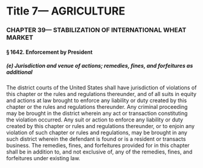 
# Title 7— AGRICULTURE
### CHAPTER 39— STABILIZATION OF INTERNATIONAL WHEAT MARKET
#### § 1642. Enforcement by President
##### (e) Jurisdiction and venue of actions; remedies, fines, and forfeitures as additional

The district courts of the United States shall have jurisdiction of violations of this chapter or the rules and regulations thereunder, and of all suits in equity and actions at law brought to enforce any liability or duty created by this chapter or the rules and regulations thereunder. Any criminal proceeding may be brought in the district wherein any act or transaction constituting the violation occurred. Any suit or action to enforce any liability or duty created by this chapter or rules and regulations thereunder, or to enjoin any violation of such chapter or rules and regulations, may be brought in any such district wherein the defendant is found or is a resident or transacts business. The remedies, fines, and forfeitures provided for in this chapter shall be in addition to, and not exclusive of, any of the remedies, fines, and forfeitures under existing law.
